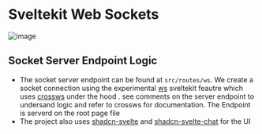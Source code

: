# Sveltekit Web Sockets

![image](https://github.com/user-attachments/assets/55f633a7-21f4-4723-9223-afdde16cd0e7)

## Socket Server Endpoint Logic
- The socket server endpoint can be found at `src/routes/ws`. We create a socket connection using the experimental [ws](https://github.com/sveltejs/kit/pull/12973) sveltekit feautre which uses [crossws](https://crossws.unjs.io/) under the hood
. see comments on the server endpoint to undersand logic and refer to crossws for documentation. The Endpoint is serverd on the root page file
- The project also uses [shadcn-svelte](https://next.shadcn-svelte.com/) and [shadcn-svelte-chat](https://shadcn-svelte-chat.vercel.app/) for the UI

